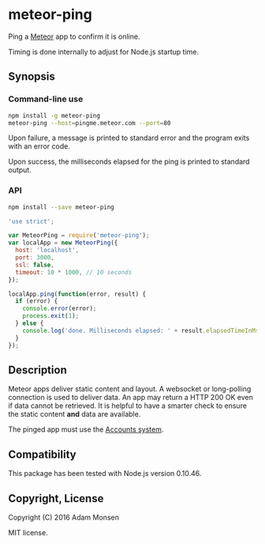 # meteor-ping

Ping a [Meteor](https://www.meteor.com) app to confirm it is online.

Timing is done internally to adjust for Node.js startup time.

## Synopsis

### Command-line use

```bash
npm install -g meteor-ping
meteor-ping --host=pingme.meteor.com --port=80
```

Upon failure, a message is printed to standard error and the program exits with an error code.

Upon success, the milliseconds elapsed for the ping is printed to standard output.

### API

```bash
npm install --save meteor-ping
```

```javascript
'use strict';

var MeteorPing = require('meteor-ping');
var localApp = new MeteorPing({
  host: 'localhost',
  port: 3000,
  ssl: false,
  timeout: 10 * 1000, // 10 seconds
});

localApp.ping(function(error, result) {
  if (error) {
    console.error(error);
    process.exit(1);
  } else {
    console.log('done. Milliseconds elapsed: ' + result.elapsedTimeInMs);
  }
});
```

## Description

Meteor apps deliver static content and layout. A websocket or long-polling
connection is used to deliver data. An app may return a HTTP 200 OK even if
data cannot be retrieved. It is helpful to have a smarter check
to ensure the static content **and** data are available.

The pinged app must use the [Accounts
system](https://docs.meteor.com/#/full/accounts_api).

## Compatibility

This package has been tested with Node.js version 0.10.46.

## Copyright, License

Copyright (C) 2016 Adam Monsen

MIT license.
